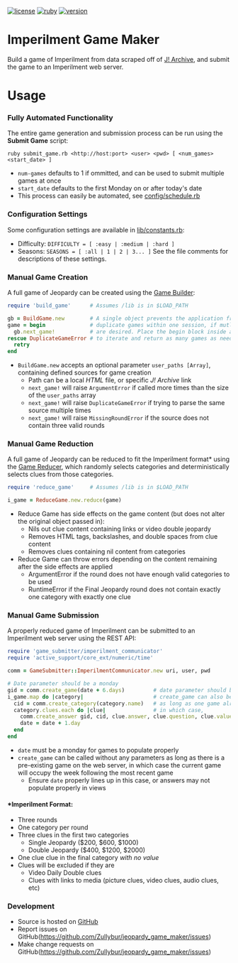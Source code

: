 [![license](https://img.shields.io/badge/License-MIT-brightgreen.svg?maxAge=604800)](https://opensource.org/licenses/MIT)
[![ruby](https://img.shields.io/badge/Ruby-2.3.1-blue.svg?maxAge=604800)](https://opensource.org/licenses/MIT)
[![version](https://img.shields.io/badge/Version-1.0.1-blue.svg?maxAge=604800)](https://opensource.org/licenses/MIT)

# Imperilment Game Maker

Build a game of Imperilment from data scraped off of [J! Archive](http://j-archive.com/), and submit the game to an Imperilment web server.

# Usage
### Fully Automated Functionality
The entire game generation and submission process can be run using the **Submit Game** script:
```
ruby submit_game.rb <http://host:port> <user> <pwd> [ <num_games> <start_date> ]
```
* `num-games` defaults to 1 if ommitted, and can be used to submit multiple games at once  
* `start_date` defaults to the first Monday on or after today's date
* This process can easily be automated, see [config/schedule.rb](https://github.com/Zullybur/jeopardy_game_maker/blob/master/config/schedule.rb)

### Configuration Settings
Some configuration settings are available in [lib/constants.rb](https://github.com/Zullybur/jeopardy_game_maker/blob/master/lib/constants.rb):
* Difficulty: `DIFFICULTY = [ :easy | :medium | :hard ]`
* Seasons: `SEASONS = [ :all | 1 | 2 | 3... ]`
See the file comments for descriptions of these settings.

### Manual Game Creation
A full game of Jeopardy can be created using the [Game Builder](https://github.com/Zullybur/jeopardy_game_maker/blob/master/lib/build_game.rb):
```ruby
require 'build_game'      # Assumes /lib is in $LOAD_PATH

gb = BuildGame.new        # A single object prevents the application from returning
game = begin              # duplicate games within one session, if mutliple games
  gb.next_game!           # are desired. Place the begin block inside a loop
rescue DuplicateGameError # to iterate and return as many games as needed.
  retry
end
```
* `BuildGame.new` accepts an optional parameter `user_paths [Array]`, containing defined sources for game creation
  * Path can be a local *HTML* file, or specific *J! Archive* link
  * `next_game!` will raise `ArgumentError` if called more times than the size of the `user_paths` array
  * `next_game!` will raise `DuplicateGameError` if trying to parse the same source multiple times
  * `next_game!` will raise `MissingRoundError` if the source does not contain three valid rounds

### Manual Game Reduction
A full game of Jeopardy can be reduced to fit the Imperilment format* using the [Game Reducer](https://github.com/Zullybur/jeopardy_game_maker/blob/master/lib/reduce_game.rb), which randomly selects categories and deterministically selects clues from those categories.
```ruby
require 'reduce_game'     # Assumes /lib is in $LOAD_PATH

i_game = ReduceGame.new.reduce(game)
```
* Reduce Game has side effects on the game content (but does not alter the original object passed in):
  * Nils out clue content containing links or video double jeopardy
  * Removes HTML tags, backslashes, and double spaces from clue content
  * Removes clues containing nil content from categories
* Reduce Game can throw errors depending on the content remaining after the side effects are applied
  * ArgumentError if the round does not have enough valid categories to be used
  * RuntimeError if the Final Jeopardy round does not contain exactly one category with exactly one clue

### Manual Game Submission
A properly reduced game of Imperilment can be submitted to an Imperilment web server using the REST API:
```ruby
require 'game_submitter/imperilment_communicator'
require 'active_support/core_ext/numeric/time'

comm = GameSubmitter::ImperilmentCommunicator.new uri, user, pwd

# Date parameter should be a monday
gid = comm.create_game(date + 6.days)         # date parameter should be set to a monday
i_game.map do |category|                      # create_game can also be called without a date
  cid = comm.create_category(category.name)   # as long as one game already exists on the server,
  category.clues.each do |clue|               # in which case, 
    comm.create_answer gid, cid, clue.answer, clue.question, clue.value, date
    date = date + 1.day
  end
end
```
* `date` must be a monday for games to populate properly
* `create_game` can be called without any parameters as long as there is a pre-existing game on the web server, in which case the current game will occupy the week following the most recent game
  * Ensure `date` properly lines up in this case, or answers may not populate properly in views

#### *Imperilment Format:
 * Three rounds
 * One category per round
 * Three clues in the first two categories
   * Single Jeopardy ($200, $600, $1000)
   * Double Jeopardy ($400, $1200, $2000)
 * One clue clue in the final category *with no value*
 * Clues will be excluded if they are
   * Video Daily Double clues
   * Clues with links to media (picture clues, video clues, audio clues, etc)

### Development
* Source is hosted on [GitHub](https://github.com/Zullybur/jeopardy_game_maker)
* Report issues on GitHub(https://github.com/Zullybur/jeopardy_game_maker/issues)
* Make change requests on GitHub(https://github.com/Zullybur/jeopardy_game_maker/issues)

